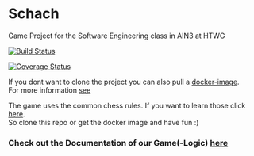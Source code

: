 # Schach


Game Project for the Software Engineering class in AIN3 at HTWG

[![Build Status](https://travis-ci.org/Schmidt-jan/Schach.svg?branch=master)](https://travis-ci.org/Schmidt-jan/Schach)

[![Coverage Status](https://coveralls.io/repos/github/Schmidt-jan/Schach/badge.svg?branch=master&kill_cache=1)](https://coveralls.io/github/Schmidt-jan/Schach?branch=master)


If you dont want to clone the project you can also pull a [docker-image](https://hub.docker.com/r/schmidtjan0/schach).  
For more information [see](Dockerfile)

The game uses the common chess rules. If you want to learn those click [here](https://en.wikipedia.org/wiki/Rules_of_chess).  
So clone this repo or get the docker image and have fun :)  

### Check out the Documentation of our Game(-Logic) [here](https://benjaminbruenau.github.io/Schach-Docs/Schach/model/gameFieldComponent/gameFieldBaseImpl/index.html)
